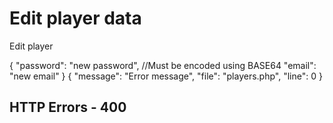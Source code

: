 # Edit player data

<highlight>Edit player</highlight>

<include from="notes.md" element-id="urlVariable"/>
<include from="notes.md" element-id="session"/>

<api-endpoint openapi-path="./../../data.yaml" endpoint="/players/{$username}" method="PATCH">
    <request>
		<sample lang="JSON">
			{
			  "password": "new password", //Must be encoded using BASE64
			  "email": "new email"
			}
		</sample>
    </request>
    <response type="400">
		<sample lang="JSON">
			{
				"message": "Error message",
				"file": "players.php",
				"line": 0
			}
		</sample>
	</response>
</api-endpoint>

## HTTP Errors - 400
<deflist collapsible="false">
	<include from="error.md" element-id="ep"/>
	<include from="error.md" element-id="esc"/>
</deflist>
<include from="error.md" element-id="emailErrors"/>
<include from="error.md" element-id="passwordErrors"/>
